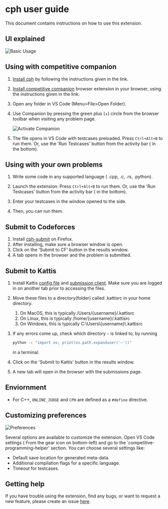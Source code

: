 # cph user guide

This document contains instructions on how to use this extension.

## UI explained

![Basic Usage](img/user-guide-image.png)

## Using with competitive companion

1. [Install cph](https://marketplace.visualstudio.com/items?itemName=DivyanshuAgrawal.competitive-programming-helper)
   by following the instructions given in the link.

1. [Install competitive companion](https://github.com/jmerle/competitive-companion#readme)
   browser extension in your browser, using the instructions given in the link.

1. Open any folder in VS Code (Menu>File>Open Folder).

1. Use Companion by pressing the green plus (+) circle from the browser toolbar
   when visiting any problem page.

    ![Activate Companion](img/activate-companion.png)

1. The file opens in VS Code with testcases preloaded. Press `Ctrl+Alt+B` to run
   them. Or, use the 'Run Testcases' button from the activity bar ( in the
   bottom).

## Using with your own problems

1. Write some code in any supported language ( .cpp, .c, .rs, .python).

1. Launch the extension: Press `Ctrl+Alt+B` to run them. Or, use the 'Run
   Testcases' button from the activity bar ( in the bottom).

1. Enter your testcases in the window opened to the side.

1. Then, you can run them.

## Submit to Codeforces

1. Install [cph-submit](https://github.com/agrawal-d/cph-submit) on Firefox.
1. After installing, make sure a browser window is open.
1. Click on the 'Submit to CF' button in the results window.
1. A tab opens in the browser and the problem is submitted.

## Submit to Kattis

1. Install Kattis [config file](https://open.kattis.com/download/kattisrc) and [submission client](https://open.kattis.com/download/submit.py?e48b42=). Make sure you are logged in on another tab prior to accessing the files.

2. Move these files to a directory(folder) called .kattisrc in your home directory.

   1. On MacOS, this is typically /Users/{username}/.kattisrc
   2. On Linux, this is typically /home/{username}/.kattisrc
   3. On Windows, this is typically C:\Users\\{username}\\.kattisrc

3. If any errors come up, check which directory `~` is linked to, by running 

   ```bash
   python -c "import os; print(os.path.expanduser('~'))"
   ```

   in a terminal.

4. Click on the 'Submit to Kattis' button in the results window.

5. A new tab will open in the browser with the submissions page.

   

## Enviornment

-   For C++, `ONLINE_JUDGE` and `CPH` are defined as a `#define` directive.

## Customizing preferences

![Preferences](img/settings.png)

Several options are available to customize the extension. Open VS Code settings
( From the gear icon on bottom-left) and go to the
'competitive-programming-helper' section. You can choose several settings like:

-   Default save location for generated meta-data.
-   Additional compilation flags for a specific language.
-   Timeout for testcases.

## Getting help

If you have trouble using the extension, find any bugs, or want to request a new
feature, please create an issue [here](https://github.com/agrawal-d/cph/issues).
